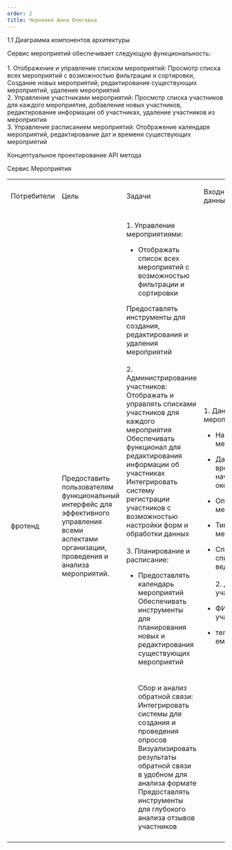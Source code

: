 ```yaml
---
order: 2
title: Черненко Анна Олеговна
---
```


1\.1 Диаграмма компонентов архитектуры

<drawio path="./arkhitekturnoe-kata.svg" width="211px" height="101px"/>



Сервис мероприятий обеспечивает следующую функциональность:\
\
1\. Отображение и управление списком мероприятий: Просмотр списка всех мероприятий с возможностью фильтрации и сортировки, Создание новых мероприятий, редактирование существующих мероприятий, удаление мероприятий\
2\. Управление участниками мероприятий: Просмотр списка участников для каждого мероприятия, добавление новых участников, редактирование информации об участниках, удаление участников из мероприятия\
3\. Управление расписанием мероприятий: Отображение календаря мероприятий, редактирование дат и времени существующих мероприятий

Концептуальное проектирование API метода

Сервис Мероприятия

<table header="row">
<colgroup><col width="119"/><col width="145"/><col width="156"/><col width="199"/><col width="239"/></colgroup>
<tr>
<td>

Потребители

</td>
<td>

Цель

</td>
<td>

Задачи

</td>
<td>

Входные данные

</td>
<td>

Выходные данные

</td>
</tr>
<tr>
<td>

фротенд

</td>
<td>

Предоставить пользователям  функциональный интерфейс для эффективного управления всеми аспектами организации, проведения и анализа мероприятий.

</td>
<td>

1\. Управление мероприятиями:

-  Отображать список всех мероприятий с возможностью фильтрации и сортировки

Предоставлять инструменты для создания, редактирования и удаления мероприятий\
\
2\. Администрирование участников:\
Отображать и управлять списками участников для каждого мероприятия\
Обеспечивать функционал для  редактирования  информации об участниках\
Интегрировать систему регистрации участников с возможностью настройки форм и обработки данных\
\
3\. Планирование и расписание:

-  Предоставлять  календарь мероприятий\
   Обеспечивать инструменты для планирования новых и редактирования существующих мероприятий\
   \
   \
   Сбор и анализ обратной связи:\
   Интегрировать системы для создания и проведения опросов\
   Визуализировать результаты обратной связи в удобном для анализа формате\
   Предоставлять инструменты для глубокого анализа отзывов участников

</td>
<td>

1\. Данные о мероприятии:

-  Название мероприятия

-  Дата и время начала и окончания

-  Описание мероприятия

-  Тип мероприятия

-  Список спикеров ведущих\
   \
   2\. Данные об участниках:

-  ФИО участника

-  телефон, емаил

</td>
<td>

1\. Информация о мероприятии:

-  ID мероприятия

-  Полные данные о мероприятии (название, даты, описание и т.д.)

-  Статус мероприятия (запланировано, идет, завершено)

-  Текущее количество зарегистрированных участников\
   \
   2\. Данные для участников:\
   \
   3\. Материалы мероприятия:

   Ссылки на презентации и дополнительные материалы\
   \
   4\. Обратная связь:

   Результаты опросов удовлетворенности участников

   Комментарии и отзывы участников

</td>
</tr>
<tr>
<td>



</td>
<td>



</td>
<td>



</td>
<td>



</td>
<td>



</td>
</tr>
</table>
